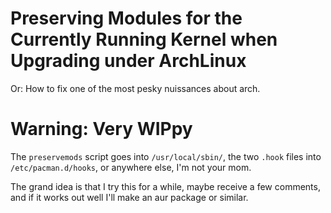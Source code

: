 # Preserving Modules for the Currently Running Kernel when Upgrading under ArchLinux
Or: How to fix one of the most pesky nuissances about arch.

# Warning: Very WIPpy
The `preservemods` script goes into `/usr/local/sbin/`, the two `.hook` files into `/etc/pacman.d/hooks`, or anywhere else, I'm not your mom.

The grand idea is that I try this for a while, maybe receive a few comments, and if it works out well I'll make an aur package or similar.
